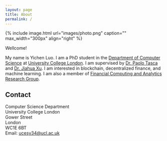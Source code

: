 ```yaml
---
layout: page
title: About
permalink: /
---
```


{% include image.html url="images/photo.png" caption="" max_width="300px" align="right" %}

Wellcome!

My name is Yichen Luo. I am a PhD student in the [Department of Computer Science](https://www.ucl.ac.uk/computer-science/ucl-computer-science) at [University College London](https://www.ucl.ac.uk/). I am supervised by [Dr. Paolo Tasca](https://www.paolotasca.com/) and [Dr. Jiahua Xu](https://jiahua-xu.com/). I am interested in blockchain, decentralized finance, and machine learning. I am also a member of [Financial Computing and Analytics Research Group](https://www.ucl.ac.uk/computer-science/research/research-groups/financial-computing-and-analytics).

## Contact

Computer Science Department <br />
University College London <br />
Gower Street <br />
London <br />
WC1E 6BT <br />
Email: [ucesy34@ucl.ac.uk](ucesy34@ucl.ac.uk)


[Yavin]: https://en.wikipedia.org/wiki/Yavin
[chewy@rebel.com]: mailto:chewy@rebel.com
